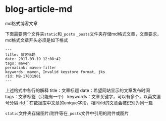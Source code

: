 # blog-article-md
md格式博客文章

下面需要两个文件夹`static`和`_posts`
`_posts`文件夹存储md格式文章，文章要求，md格式文章开头必须是如下格式

```
---
title: 博客标题
date: 2017-03-19 12:08:42
tags: maven
permalink: maven-filter
keywords: maven, Invalid keystore format, jks
rId: MB-17031901
---
```
上述格式中各行的解释
title：文章标题
date：希望网站显示的文章发布时间
tags：文章标签（只能有一个）
keywords：文章关键字，可以有多个，以英文逗号分隔
rId：在数据库中文章的unique字段，相同rId的文章会被识别为同一篇


`static`文件夹存储图片/附件等在`_posts`文件中引用的附件或图片
